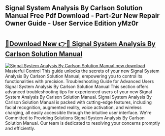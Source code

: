 ## Signal System Analysis By Carlson Solution Manual Free Pdf Download - Part-2ur New Repair Owner Guide - User Service Edition yMz0r

# <h2><a href="http://bc83425.oget.top/?id=Signal+System+Analysis+By+Carlson+Solution+Manual">🔗Download New 👉🔴 Signal System Analysis By Carlson Solution Manual</a></h2>

[![Signal System Analysis By Carlson Solution Manual new download](https://i.imgur.com/5g1atiW.png)](http://bc83425.oget.top/?id=Signal+System+Analysis+By+Carlson+Solution+Manual)
Masterful Control This guide unlocks the secrets of your new Signal System Analysis By Carlson Solution Manual, empowering you to control its functionalities with precision. Troubleshooting Guide for Advanced Users Signal System Analysis By Carlson Solution Manual This section offers advanced troubleshooting tips for experienced users of your new Signal System Analysis By Carlson Solution Manual. Signal System Analysis By Carlson Solution Manual is packed with cutting-edge features, including facial recognition, augmented reality, voice activation, and wireless charging, all easily accessible through the intuitive user interface. We're Committed to Providing Solutions Signal System Analysis By Carlson Solution Manual. Our team is dedicated to resolving your concerns promptly and efficiently.
